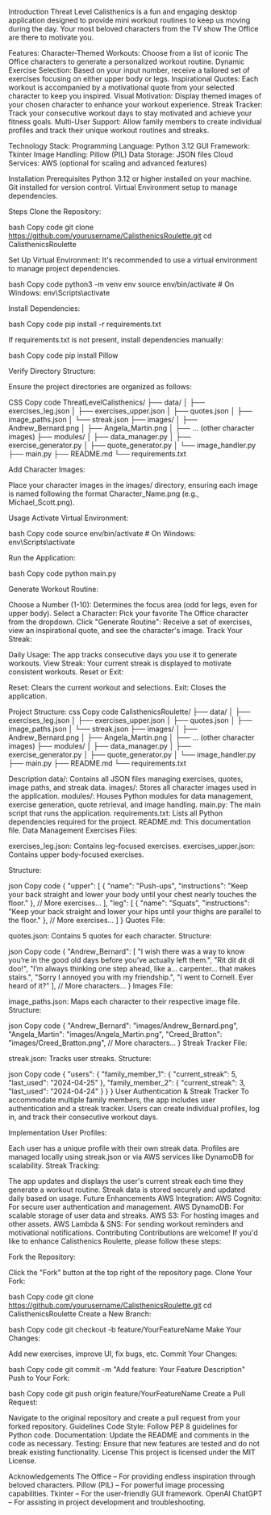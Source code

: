 Introduction
Threat Level Calisthenics is a fun and engaging desktop application designed to provide mini workout routines to keep us moving during the day. 
Your most beloved characters from the TV show The Office are there to motivate you. 

Features:
  Character-Themed Workouts: Choose from a list of iconic The Office characters to generate a personalized workout routine.
  Dynamic Exercise Selection: Based on your input number, receive a tailored set of exercises focusing on either upper body or legs.
  Inspirational Quotes: Each workout is accompanied by a motivational quote from your selected character to keep you inspired.
  Visual Motivation: Display themed images of your chosen character to enhance your workout experience.
  Streak Tracker: Track your consecutive workout days to stay motivated and achieve your fitness goals.
  Multi-User Support: Allow family members to create individual profiles and track their unique workout routines and streaks.

Technology Stack:
  Programming Language: Python 3.12
  GUI Framework: Tkinter
  Image Handling: Pillow (PIL)
  Data Storage: JSON files
  Cloud Services: AWS (optional for scaling and advanced features)

Installation Prerequisites
  Python 3.12 or higher installed on your machine.
  Git installed for version control.
  Virtual Environment setup to manage dependencies.

Steps
  Clone the Repository:

  bash
  Copy code
  git clone https://github.com/yourusername/CalisthenicsRoulette.git
  cd CalisthenicsRoulette

Set Up Virtual Environment:
It's recommended to use a virtual environment to manage project dependencies.

  bash
  Copy code
  python3 -m venv env
  source env/bin/activate  # On Windows: env\Scripts\activate

Install Dependencies:

  bash
  Copy code
  pip install -r requirements.txt

  If requirements.txt is not present, install dependencies manually:

  bash
  Copy code
  pip install Pillow

Verify Directory Structure:

Ensure the project directories are organized as follows:

CSS Copy code
ThreatLevelCalisthenics/
├── data/
│   ├── exercises_leg.json
│   ├── exercises_upper.json
│   ├── quotes.json
│   ├── image_paths.json
│   └── streak.json
├── images/
│   ├── Andrew_Bernard.png
│   ├── Angela_Martin.png
│   ├── ... (other character images)
├── modules/
│   ├── data_manager.py
│   ├── exercise_generator.py
│   ├── quote_generator.py
│   └── image_handler.py
├── main.py
├── README.md
└── requirements.txt

Add Character Images:

  Place your character images in the images/ directory, ensuring each image is named following the format Character_Name.png (e.g., Michael_Scott.png).

Usage
  Activate Virtual Environment:

  bash
  Copy code
  source env/bin/activate  # On Windows: env\Scripts\activate

Run the Application:

  bash
  Copy code
  python main.py

Generate Workout Routine:

Choose a Number (1-10): Determines the focus area (odd for legs, even for upper body).
Select a Character: Pick your favorite The Office character from the dropdown.
Click "Generate Routine": Receive a set of exercises, view an inspirational quote, and see the character's image.
Track Your Streak:

Daily Usage: The app tracks consecutive days you use it to generate workouts.
View Streak: Your current streak is displayed to motivate consistent workouts.
Reset or Exit:

Reset: Clears the current workout and selections.
Exit: Closes the application.

Project Structure:
css
Copy code
CalisthenicsRoulette/
├── data/
│   ├── exercises_leg.json
│   ├── exercises_upper.json
│   ├── quotes.json
│   ├── image_paths.json
│   └── streak.json
├── images/
│   ├── Andrew_Bernard.png
│   ├── Angela_Martin.png
│   ├── ... (other character images)
├── modules/
│   ├── data_manager.py
│   ├── exercise_generator.py
│   ├── quote_generator.py
│   └── image_handler.py
├── main.py
├── README.md
└── requirements.txt

Description
  data/: Contains all JSON files managing exercises, quotes, image paths, and streak data.
  images/: Stores all character images used in the application.
  modules/: Houses Python modules for data management, exercise generation, quote retrieval, and image handling.
  main.py: The main script that runs the application.
  requirements.txt: Lists all Python dependencies required for the project.
  README.md: This documentation file.
  Data Management
  Exercises
  Files:

  exercises_leg.json: Contains leg-focused exercises.
  exercises_upper.json: Contains upper body-focused exercises.

Structure:

json
Copy code
{
  "upper": [
    {
      "name": "Push-ups",
      "instructions": "Keep your back straight and lower your body until your chest nearly touches the floor."
    },
    // More exercises...
  ],
  "leg": [
    {
      "name": "Squats",
      "instructions": "Keep your back straight and lower your hips until your thighs are parallel to the floor."
    },
    // More exercises...
  ]
}
Quotes
File:

quotes.json: Contains 5 quotes for each character.
Structure:

json
Copy code
{
  "Andrew_Bernard": [
    "I wish there was a way to know you’re in the good old days before you’ve actually left them.",
    "Rit dit dit di doo!",
    "I’m always thinking one step ahead, like a... carpenter... that makes stairs.",
    "Sorry I annoyed you with my friendship.",
    "I went to Cornell. Ever heard of it?"
  ],
  // More characters...
}
Images
File:

image_paths.json: Maps each character to their respective image file.
Structure:

json
Copy code
{
  "Andrew_Bernard": "images/Andrew_Bernard.png",
  "Angela_Martin": "images/Angela_Martin.png",
  "Creed_Bratton": "images/Creed_Bratton.png",
  // More characters...
}
Streak Tracker
File:

streak.json: Tracks user streaks.
Structure:

json
Copy code
{
  "users": {
    "family_member_1": {
      "current_streak": 5,
      "last_used": "2024-04-25"
    },
    "family_member_2": {
      "current_streak": 3,
      "last_used": "2024-04-24"
    }
  }
}
User Authentication & Streak Tracker
To accommodate multiple family members, the app includes user authentication and a streak tracker. Users can create individual profiles, log in, and track their consecutive workout days.

Implementation
User Profiles:

Each user has a unique profile with their own streak data.
Profiles are managed locally using streak.json or via AWS services like DynamoDB for scalability.
Streak Tracking:

The app updates and displays the user's current streak each time they generate a workout routine.
Streak data is stored securely and updated daily based on usage.
Future Enhancements
AWS Integration:
AWS Cognito: For secure user authentication and management.
AWS DynamoDB: For scalable storage of user data and streaks.
AWS S3: For hosting images and other assets.
AWS Lambda & SNS: For sending workout reminders and motivational notifications.
Contributing
Contributions are welcome! If you'd like to enhance Calisthenics Roulette, please follow these steps:

Fork the Repository:

Click the "Fork" button at the top right of the repository page.
Clone Your Fork:

bash
Copy code
git clone https://github.com/yourusername/CalisthenicsRoulette.git
cd CalisthenicsRoulette
Create a New Branch:

bash
Copy code
git checkout -b feature/YourFeatureName
Make Your Changes:

Add new exercises, improve UI, fix bugs, etc.
Commit Your Changes:

bash
Copy code
git commit -m "Add feature: Your Feature Description"
Push to Your Fork:

bash
Copy code
git push origin feature/YourFeatureName
Create a Pull Request:

Navigate to the original repository and create a pull request from your forked repository.
Guidelines
Code Style: Follow PEP 8 guidelines for Python code.
Documentation: Update the README and comments in the code as necessary.
Testing: Ensure that new features are tested and do not break existing functionality.
License
This project is licensed under the MIT License.

Acknowledgements
The Office – For providing endless inspiration through beloved characters.
Pillow (PIL) – For powerful image processing capabilities.
Tkinter – For the user-friendly GUI framework.
OpenAI ChatGPT – For assisting in project development and troubleshooting.
